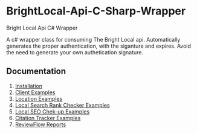 # BrightLocal-Api-C-Sharp-Wrapper
Bright Local Api C# Wrapper

A c# wrapper class for consuming The Bright Local api. Automatically generates the proper authentication, with the siganture and expires. Avoid the need to generate your own authetication signature.


## Documentation

1. [Installation](INSTALLATION.md)
2. [Client Examples](CLIENTS.md)
3. [Location Examples](LOCATIONS.md)
4. [Local Search Rank Checker Examples](LSRC.md)
5. [Local SEO Chek-up Examples](LSCU.md)
6. [Citation Tracker Examples](CT.md)
7. [ReviewFlow Reports](RF.md)



